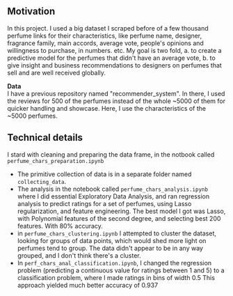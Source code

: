 ## Motivation 
In this project. I used a big dataset I scraped before of a few thousand perfume links for their characteristics, like perfume name, designer, fragrance family, main accords, average vote, people's opinions and willingness to purchase, in numbers. etc. 
My goal is two fold, 
a. to create a predictive model for the perfumes that didn't have an average vote, 
b. to give insight and business recommendations to designers on perfumes that sell and are well received globally. 

**Data** <br />
I have a previous repository named "recommender_system". In there, I used the reviews for 500 of the perfumes instead of the whole ~5000 of them for quicker handling and showcase. Here, I use the characteristics of the ~5000 perfumes.

## Technical details
I stard with cleaning and preparing the data frame, in the notbook called `perfume_chars_preparation.ipynb`
- The primitive collection of data is in a separate folder named `collecting_data`. 
- The analysis in the notebook called `perfume_chars_analysis.ipynb` where I did essential Exploratory Data Analysis, and ran regression analysis to predict ratings for a set of perfumes, using Lasso regularization, and feature engineering. The best model I got was Lasso, with Polynomial features of the second degree, and selecting best 200 features. With 80% accuracy. 
- in `perfume_chars_clustering.ipynb` I attempted to cluster the dataset, looking for groups of data points, which would shed more light on perfumes tend to group. The data didn't appear to be in any way grouped, and I don't think there's a cluster. 
- In `perf_chars_anal_classification.ipynb`, I changed the regression problem (predicting a continuous value for ratings between 1 and 5) to a classification problem, where I made ratings in bins of width 0.5 This approach yielded much better accuracy of 0.937 
